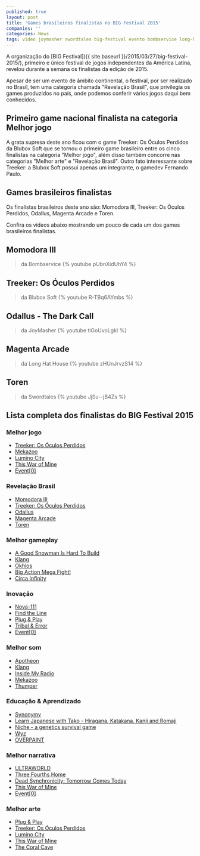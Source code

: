 ```yaml
---
published: true
layout: post
title: 'Games brasileiros finalistas no BIG Festival 2015'
companies: ''
categories: News
tags: video joymasher swordtales big-festival evento bombservice long-hat-house
---
```

A organização do [BIG Festival]({{ site.baseurl }}/2015/03/27/big-festival-2015/), primeiro e único festival de jogos independentes da América Latina, revelou durante a semana os finalistas da edição de 2015.

Apesar de ser um evento de âmbito continental, o festival, por ser realizado no Brasil, tem uma categoria chamada "Revelação Brasil", que privilegia os games produzidos no país, onde podemos conferir vários jogos daqui bem conhecidos.

## Primeiro game nacional finalista na categoria Melhor jogo
A grata supresa deste ano ficou com o game Treeker: Os Óculos Perdidos da Blubox Soft que se tornou o primeiro game brasileiro entre os cinco finalistas na categoria "Melhor jogo", além disso também concorre nas categorias "Melhor arte" e "Revelação Brasil". Outro fato interessante sobre Treeker: a Blubox Soft possui apenas um integrante, o gamedev Fernando Paulo.

## Games brasileiros finalistas
Os finalistas brasileiros deste ano são: Momodora III, Treeker: Os Óculos Perdidos​, Odallus​​, Magenta Arcade​ e Toren.

Confira os vídeos abaixo mostrando um pouco de cada um dos games brasileiros finalistas.
## Momodora III​​
> da Bombservice
{% youtube pUbnXidUhY4 %}

## ​Treeker: Os Óculos Perdidos​
> da Blubox Soft
{% youtube R-TBq6AYmbs %}

## Odallus​​ - The Dark Call
> da JoyMasher
{% youtube tiGoUvoLgkI %}

## ​Magenta Arcade​
> da Long Hat House
{% youtube zHUnJrvzS14 %}

## ​Toren​
> da Swordtales
{% youtube JjSu--jB4Zs %}

## Lista completa dos finalistas do BIG Festival 2015

### Melhor jogo

* [​Treeker: Os Óculos Perdidos​](http://www.bigfestival.com.br/jogos/ver/841)
* [​Mekazoo​](http://www.bigfestival.com.br/jogos/ver/923)
* [​Lumino City​](http://www.bigfestival.com.br/jogos/ver/958)
* [​This War of Mine​](http://www.bigfestival.com.br/jogos/ver/966)
* [​Event[0]​](http://www.bigfestival.com.br/jogos/ver/1169)

### Revelação Brasil
* [​Momodora III​](http://www.bigfestival.com.br/jogos/ver/755)
* [​Treeker: Os Óculos Perdidos​](http://www.bigfestival.com.br/jogos/ver/841)
* [​Odallus​](http://www.bigfestival.com.br/jogos/ver/920)
* [​Magenta Arcade​](http://www.bigfestival.com.br/jogos/ver/1061)
* [​Toren​](http://www.bigfestival.com.br/jogos/ver/1088)

### Melhor gameplay
* [​A Good Snowman Is Hard To Build​](http://www.bigfestival.com.br/jogos/ver/747)
* [Klang](http://www.bigfestival.com.br/jogos/ver/848)
* [​Okhlos​](http://www.bigfestival.com.br/jogos/ver/1066)
* [​Big Action Mega Fight!​](http://www.bigfestival.com.br/jogos/ver/1193)
* [​Circa Infinity​](http://www.bigfestival.com.br/jogos/ver/1274)

### Inovação
* [Nova-111​](http://www.bigfestival.com.br/jogos/ver/794)
* [​Find the Line​](http://www.bigfestival.com.br/jogos/ver/806)
* [​Plug & Play​](http://www.bigfestival.com.br/jogos/ver/818)
* [​Tribal & Error​](http://www.bigfestival.com.br/jogos/ver/1069)
* [​Event[0]​](http://www.bigfestival.com.br/jogos/ver/1169)

### Melhor som
* [​Apotheon​](http://www.bigfestival.com.br/jogos/ver/800)
* [Klang](http://www.bigfestival.com.br/jogos/ver/848)
* [​Inside My Radio​](http://www.bigfestival.com.br/jogos/ver/873)
* [​Mekazoo​](http://www.bigfestival.com.br/jogos/ver/923)
* [​Thumper​](http://www.bigfestival.com.br/jogos/ver/1086)

### Educação & Aprendizado
* [Synonymy](http://www.bigfestival.com.br/jogos/ver/811)
* [Learn Japanese with Tako - Hiragana, Katakana, Kanji and Romaji​](http://www.bigfestival.com.br/jogos/ver/857)
* [​Niche - a genetics survival game​](http://www.bigfestival.com.br/jogos/ver/930)
* [​Wyz](http://www.bigfestival.com.br/jogos/ver/1035)
* [​OVERPAINT​](http://www.bigfestival.com.br/jogos/ver/1107)

### Melhor narrativa
* [​ULTRAWORLD​](http://www.bigfestival.com.br/jogos/ver/812)
* [​Three Fourths Home​](http://www.bigfestival.com.br/jogos/ver/869)
* [​Dead Synchronicity: Tomorrow Comes Today​](http://www.bigfestival.com.br/jogos/ver/884)
* [​This War of Mine​](http://www.bigfestival.com.br/jogos/ver/966)
* [​Event[0]​](http://www.bigfestival.com.br/jogos/ver/1169)

### Melhor arte
* [Plug & Play​](http://www.bigfestival.com.br/jogos/ver/818)
* [​Treeker: Os Óculos Perdidos​](http://www.bigfestival.com.br/jogos/ver/841)
* [​Lumino City​](http://www.bigfestival.com.br/jogos/ver/958)
* [​This War of Mine​](http://www.bigfestival.com.br/jogos/ver/966)
* [​The Coral Cave​](http://www.bigfestival.com.br/jogos/ver/1014)